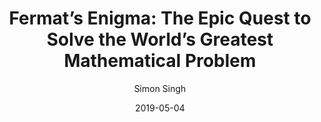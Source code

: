---
layout: post
title: "Fermat’s Enigma: The Epic Quest to Solve the World’s Greatest Mathematical Problem"
short_title: "Fermat’s Enigma"
book: fermats-enigma
author:
  - Simon Singh
type: "kindle"
date: 2019-05-04
tags:
  - nonfiction
  - science
  - maths
rating: 4
review: false
other:
  isbn: 9780385493628
  pages: 315
---